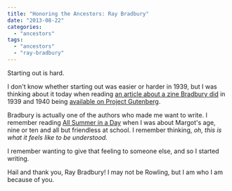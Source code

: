 ```yaml
---
title: "Honoring the Ancestors: Ray Bradbury"
date: "2013-08-22"
categories: 
  - "ancestors"
tags: 
  - "ancestors"
  - "ray-bradbury"
---
```


Starting out is hard.

I don't know whether starting out was easier or harder in 1939, but I was thinking about it today when reading [an article about a zine Bradbury did](http://www.openculture.com/2013/08/revisit-futuria-fantasia-the-science-fiction-fanzine-ray-bradbury-published-as-a-teenager.html) in 1939 and 1940 being [available on Project Gutenberg](http://www.gutenberg.org/ebooks/search/?query=Futuria+Fantasia+by+Ray+Bradbury).

Bradbury is actually one of the authors who made me want to write. I remember reading [All Summer in a Day](http://www.fanfiction.net/s/8502328/1/All-Summer-in-a-Day-By-Ray-Bradbury) when I was about Margot's age, nine or ten and all but friendless at school. I remember thinking, _oh, this is what it feels like to be understood._

I remember wanting to give that feeling to someone else, and so I started writing.

Hail and thank you, Ray Bradbury! I may not be Rowling, but I am who I am because of you.
